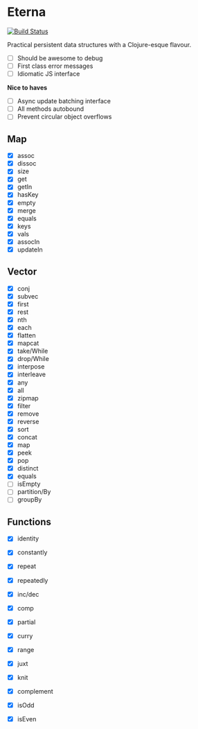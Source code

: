 Eterna
======

[![Build Status](https://travis-ci.org/danprince/aeterna.svg?branch=master)](https://travis-ci.org/danprince/aeterna)

Practical persistent data structures with a Clojure-esque flavour.

 - [ ] Should be awesome to debug
 - [ ] First class error messages
 - [ ] Idiomatic JS interface

__Nice to haves__
- [ ] Async update batching interface
- [ ] All methods autobound
- [ ] Prevent circular object overflows

## Map
 - [x] assoc
 - [x] dissoc
 - [x] size
 - [x] get
 - [x] getIn
 - [x] hasKey
 - [x] empty
 - [x] merge
 - [x] equals
 - [x] keys
 - [x] vals
 - [x] assocIn
 - [x] updateIn

## Vector
 - [x] conj
 - [x] subvec
 - [x] first
 - [x] rest
 - [x] nth
 - [x] each
 - [x] flatten
 - [x] mapcat
 - [x] take/While
 - [x] drop/While
 - [x] interpose
 - [x] interleave
 - [x] any
 - [x] all
 - [x] zipmap
 - [x] filter
 - [x] remove
 - [x] reverse
 - [x] sort
 - [x] concat
 - [x] map
 - [x] peek
 - [x] pop
 - [x] distinct
 - [x] equals
 - [ ] isEmpty
 - [ ] partition/By
 - [ ] groupBy

## Functions
 - [x] identity
 - [x] constantly
 - [x] repeat
 - [x] repeatedly
 - [x] inc/dec
 - [x] comp
 - [x] partial
 - [x] curry
 - [x] range
 - [x] juxt
 - [x] knit
 - [x] complement
 - [x] isOdd
 - [x] isEven

